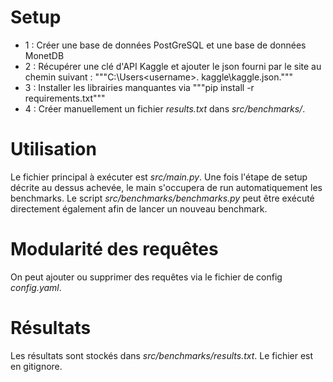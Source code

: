 # Setup
- 1 : Créer une base de données PostGreSQL et une base de données MonetDB
- 2 : Récupérer une clé d'API Kaggle et ajouter le json fourni par le site au chemin suivant :
  """C:\Users\<username>\. kaggle\kaggle.json."""
- 3 : Installer les librairies manquantes via
    """pip install -r requirements.txt"""
- 4 : Créer manuellement un fichier *results.txt* dans *src/benchmarks/*.

# Utilisation
Le fichier principal à exécuter est *src/main.py*. Une fois l'étape de setup décrite au dessus achevée,
le main s'occupera de run automatiquement les benchmarks. 
Le script *src/benchmarks/benchmarks.py* peut être exécuté directement également afin de lancer un nouveau benchmark.

# Modularité des requêtes
On peut ajouter ou supprimer des requêtes via le fichier de config *config.yaml*.

# Résultats
Les résultats sont stockés dans *src/benchmarks/results.txt*. Le fichier est en gitignore.
